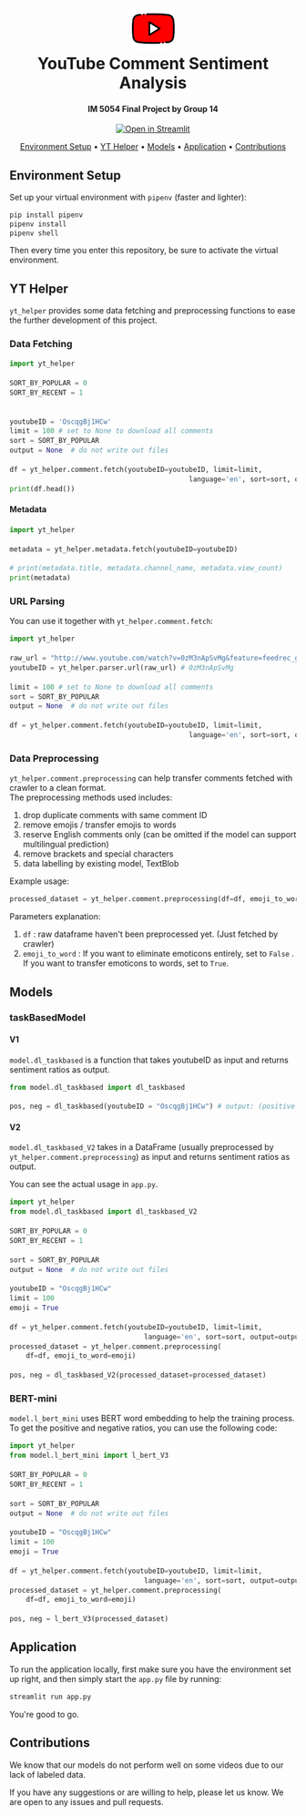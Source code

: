 <h1 align="center">
  <br>
  <a href="https://share.streamlit.io/icheft/youtube-comment-sentiment-analysis/main/app.py"><img src="assets/img/youtube.png" alt="yt-logo" width="75"></a>
  <br>
  YouTube Comment Sentiment Analysis
  <br>
</h1>

<h4 align="center">IM 5054 Final Project by Group 14</h4>

<p align="center">
  <a href="https://share.streamlit.io/icheft/youtube-comment-sentiment-analysis/main/app.py">
    <img src="https://static.streamlit.io/badges/streamlit_badge_black_white.svg"
         alt="Open in Streamlit">
  </a>
</p>

<p align="center">
  <a href="#environment-setup">Environment Setup</a> •
  <a href="#yt-helper">YT Helper</a> •
  <a href="#models">Models</a> •
  <a href="#application">Application</a> •
  <a href="#contributions">Contributions</a>
</p>

## Environment Setup

Set up your virtual environment with `pipenv` (faster and lighter):

```shell
pip install pipenv
pipenv install
pipenv shell
```

Then every time you enter this repository, be sure to activate the virtual environment.

## YT Helper

`yt_helper` provides some data fetching and preprocessing functions to ease the further development of this project.

### Data Fetching

```py
import yt_helper

SORT_BY_POPULAR = 0
SORT_BY_RECENT = 1


youtubeID = 'OscqgBj1HCw'
limit = 100 # set to None to download all comments
sort = SORT_BY_POPULAR
output = None  # do not write out files

df = yt_helper.comment.fetch(youtubeID=youtubeID, limit=limit,
                                            language='en', sort=sort, output=output)
print(df.head())
```

#### Metadata

```py
import yt_helper

metadata = yt_helper.metadata.fetch(youtubeID=youtubeID)

# print(metadata.title, metadata.channel_name, metadata.view_count)
print(metadata)
```

### URL Parsing

You can use it together with `yt_helper.comment.fetch`:

```py
import yt_helper

raw_url = "http://www.youtube.com/watch?v=0zM3nApSvMg&feature=feedrec_grec_index"
youtubeID = yt_helper.parser.url(raw_url) # 0zM3nApSvMg

limit = 100 # set to None to download all comments
sort = SORT_BY_POPULAR
output = None  # do not write out files

df = yt_helper.comment.fetch(youtubeID=youtubeID, limit=limit,
                                            language='en', sort=sort, output=output)
```

### Data Preprocessing

`yt_helper.comment.preprocessing` can help transfer comments fetched with crawler to a clean format.  
The preprocessing methods used includes:  
1. drop duplicate comments with same comment ID
2. remove emojis / transfer emojis to words
3. reserve English comments only (can be omitted if the model can support multilingual prediction)
4. remove brackets and special characters
5. data labelling by existing model, TextBlob

Example usage:  
```py
processed_dataset = yt_helper.comment.preprocessing(df=df, emoji_to_word=True)
```
Parameters explanation:  
1. `df` : raw dataframe haven't been preprocessed yet. (Just fetched by crawler)
2. `emoji_to_word` : If you want to eliminate emoticons entirely, set to `False` . If you want to transfer emoticons to words, set to `True`. 


## Models
### taskBasedModel

#### V1

`model.dl_taskbased` is a function that takes youtubeID as input and returns sentiment ratios as output.

```py
from model.dl_taskbased import dl_taskbased

pos, neg = dl_taskbased(youtubeID = "OscqgBj1HCw") # output: (positive ratio, negative ratio) 
```

#### V2

`model.dl_taskbased_V2` takes in a DataFrame (usually preprocessed by `yt_helper.comment.preprocessing`) as input and returns sentiment ratios as output.

You can see the actual usage in `app.py`.

```py
import yt_helper
from model.dl_taskbased import dl_taskbased_V2

SORT_BY_POPULAR = 0
SORT_BY_RECENT = 1

sort = SORT_BY_POPULAR
output = None  # do not write out files

youtubeID = "OscqgBj1HCw"
limit = 100
emoji = True

df = yt_helper.comment.fetch(youtubeID=youtubeID, limit=limit,
                                 language='en', sort=sort, output=output)
processed_dataset = yt_helper.comment.preprocessing(
    df=df, emoji_to_word=emoji)

pos, neg = dl_taskbased_V2(processed_dataset=processed_dataset)
```

### BERT-mini

`model.l_bert_mini` uses BERT word embedding to help the training process. To get the positive and negative ratios, you can use the following code:

```py
import yt_helper
from model.l_bert_mini import l_bert_V3

SORT_BY_POPULAR = 0
SORT_BY_RECENT = 1

sort = SORT_BY_POPULAR
output = None  # do not write out files

youtubeID = "OscqgBj1HCw"
limit = 100
emoji = True

df = yt_helper.comment.fetch(youtubeID=youtubeID, limit=limit,
                                 language='en', sort=sort, output=output)
processed_dataset = yt_helper.comment.preprocessing(
    df=df, emoji_to_word=emoji)

pos, neg = l_bert_V3(processed_dataset)
```

## Application

To run the application locally, first make sure you have the environment set up right, and then simply start the `app.py` file by running:

```py
streamlit run app.py
```

You're good to go. 

## Contributions

We know that our models do not perform well on some videos due to our lack of labeled data. 

If you have any suggestions or are willing to help, please let us know. We are open to any issues and pull requests.